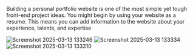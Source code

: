 Building a personal portfolio website is one of the most simple yet tough front-end project ideas. You might begin by using your website as a resume. This means you can add information to the website about your experience, talents, and expertise

![Screenshot 2025-03-13 133246](https://github.com/user-attachments/assets/08a08f07-69f1-4866-a7d3-db89ef2051d5)
![Screenshot 2025-03-13 133334](https://github.com/user-attachments/assets/1a0fb02b-2337-4569-8cdc-970e5beabd8b)
![Screenshot 2025-03-13 133310](https://github.com/user-attachments/assets/46e01ce3-5bb0-4486-a3cf-a118cad34fbe)
